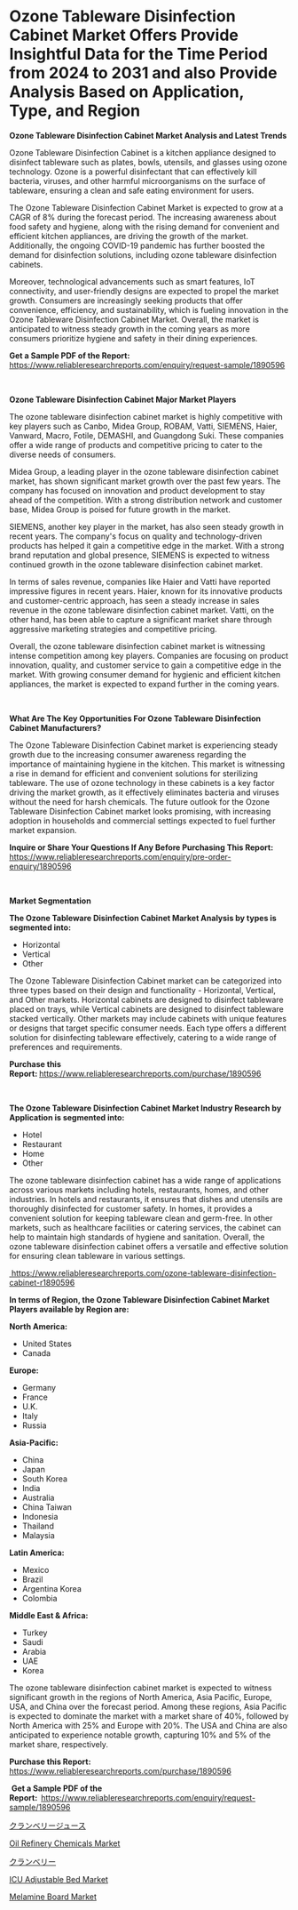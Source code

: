 <p><h1>Ozone Tableware Disinfection Cabinet Market Offers Provide Insightful Data for the Time Period from 2024 to 2031 and also Provide Analysis Based on Application, Type, and Region</h1></p><p><strong>Ozone Tableware Disinfection Cabinet Market Analysis and Latest Trends</strong></p>
<p><p>Ozone Tableware Disinfection Cabinet is a kitchen appliance designed to disinfect tableware such as plates, bowls, utensils, and glasses using ozone technology. Ozone is a powerful disinfectant that can effectively kill bacteria, viruses, and other harmful microorganisms on the surface of tableware, ensuring a clean and safe eating environment for users.</p><p>The Ozone Tableware Disinfection Cabinet Market is expected to grow at a CAGR of 8% during the forecast period. The increasing awareness about food safety and hygiene, along with the rising demand for convenient and efficient kitchen appliances, are driving the growth of the market. Additionally, the ongoing COVID-19 pandemic has further boosted the demand for disinfection solutions, including ozone tableware disinfection cabinets.</p><p>Moreover, technological advancements such as smart features, IoT connectivity, and user-friendly designs are expected to propel the market growth. Consumers are increasingly seeking products that offer convenience, efficiency, and sustainability, which is fueling innovation in the Ozone Tableware Disinfection Cabinet Market. Overall, the market is anticipated to witness steady growth in the coming years as more consumers prioritize hygiene and safety in their dining experiences.</p></p>
<p><strong>Get a Sample PDF of the Report:&nbsp;</strong> <a href="https://www.reliableresearchreports.com/enquiry/request-sample/1890596">https://www.reliableresearchreports.com/enquiry/request-sample/1890596</a></p>
<p>&nbsp;</p>
<p><strong>Ozone Tableware Disinfection Cabinet Major Market Players</strong></p>
<p><p>The ozone tableware disinfection cabinet market is highly competitive with key players such as Canbo, Midea Group, ROBAM, Vatti, SIEMENS, Haier, Vanward, Macro, Fotile, DEMASHI, and Guangdong Suki. These companies offer a wide range of products and competitive pricing to cater to the diverse needs of consumers.</p><p>Midea Group, a leading player in the ozone tableware disinfection cabinet market, has shown significant market growth over the past few years. The company has focused on innovation and product development to stay ahead of the competition. With a strong distribution network and customer base, Midea Group is poised for future growth in the market.</p><p>SIEMENS, another key player in the market, has also seen steady growth in recent years. The company's focus on quality and technology-driven products has helped it gain a competitive edge in the market. With a strong brand reputation and global presence, SIEMENS is expected to witness continued growth in the ozone tableware disinfection cabinet market.</p><p>In terms of sales revenue, companies like Haier and Vatti have reported impressive figures in recent years. Haier, known for its innovative products and customer-centric approach, has seen a steady increase in sales revenue in the ozone tableware disinfection cabinet market. Vatti, on the other hand, has been able to capture a significant market share through aggressive marketing strategies and competitive pricing.</p><p>Overall, the ozone tableware disinfection cabinet market is witnessing intense competition among key players. Companies are focusing on product innovation, quality, and customer service to gain a competitive edge in the market. With growing consumer demand for hygienic and efficient kitchen appliances, the market is expected to expand further in the coming years.</p></p>
<p>&nbsp;</p>
<p><strong>What Are The Key Opportunities For Ozone Tableware Disinfection Cabinet Manufacturers?</strong></p>
<p><p>The Ozone Tableware Disinfection Cabinet market is experiencing steady growth due to the increasing consumer awareness regarding the importance of maintaining hygiene in the kitchen. This market is witnessing a rise in demand for efficient and convenient solutions for sterilizing tableware. The use of ozone technology in these cabinets is a key factor driving the market growth, as it effectively eliminates bacteria and viruses without the need for harsh chemicals. The future outlook for the Ozone Tableware Disinfection Cabinet market looks promising, with increasing adoption in households and commercial settings expected to fuel further market expansion.</p></p>
<p><strong>Inquire or Share Your Questions If Any Before Purchasing This Report:</strong> <a href="https://www.reliableresearchreports.com/enquiry/pre-order-enquiry/1890596">https://www.reliableresearchreports.com/enquiry/pre-order-enquiry/1890596</a></p>
<p>&nbsp;</p>
<p><strong>Market Segmentation</strong></p>
<p><strong>The Ozone Tableware Disinfection Cabinet Market Analysis by types is segmented into:</strong></p>
<p><ul><li>Horizontal</li><li>Vertical</li><li>Other</li></ul></p>
<p><p>The Ozone Tableware Disinfection Cabinet market can be categorized into three types based on their design and functionality - Horizontal, Vertical, and Other markets. Horizontal cabinets are designed to disinfect tableware placed on trays, while Vertical cabinets are designed to disinfect tableware stacked vertically. Other markets may include cabinets with unique features or designs that target specific consumer needs. Each type offers a different solution for disinfecting tableware effectively, catering to a wide range of preferences and requirements.</p></p>
<p><strong>Purchase this Report:&nbsp;</strong><a href="https://www.reliableresearchreports.com/purchase/1890596">https://www.reliableresearchreports.com/purchase/1890596</a></p>
<p>&nbsp;</p>
<p><strong>The Ozone Tableware Disinfection Cabinet Market Industry Research by Application is segmented into:</strong></p>
<p><ul><li>Hotel</li><li>Restaurant</li><li>Home</li><li>Other</li></ul></p>
<p><p>The ozone tableware disinfection cabinet has a wide range of applications across various markets including hotels, restaurants, homes, and other industries. In hotels and restaurants, it ensures that dishes and utensils are thoroughly disinfected for customer safety. In homes, it provides a convenient solution for keeping tableware clean and germ-free. In other markets, such as healthcare facilities or catering services, the cabinet can help to maintain high standards of hygiene and sanitation. Overall, the ozone tableware disinfection cabinet offers a versatile and effective solution for ensuring clean tableware in various settings.</p></p>
<p><a href="https://www.reliableresearchreports.com/ozone-tableware-disinfection-cabinet-r1890596">&nbsp;https://www.reliableresearchreports.com/ozone-tableware-disinfection-cabinet-r1890596</a></p>
<p><strong>In terms of Region, the Ozone Tableware Disinfection Cabinet Market Players available by Region are:</strong></p>
<p>
    <p> <strong> North America: </strong>
        <ul>
            <li>United States</li>
            <li>Canada</li>
        </ul>
        </p> 
    <p> <strong> Europe: </strong>
        <ul>
            <li>Germany</li>
            <li>France</li>
            <li>U.K.</li>
            <li>Italy</li>
            <li>Russia</li>
        </ul>
        </p> 
    <p> <strong> Asia-Pacific: </strong>
        <ul>
            <li>China</li>
            <li>Japan</li>
            <li>South Korea</li>
            <li>India</li>
            <li>Australia</li>
            <li>China Taiwan</li>
            <li>Indonesia</li>
            <li>Thailand</li>
            <li>Malaysia</li>
        </ul>
        </p> 
    <p> <strong> Latin America: </strong>
        <ul>
            <li>Mexico</li>
            <li>Brazil</li>
            <li>Argentina Korea</li>
            <li>Colombia</li>
        </ul>
        </p> 
    <p> <strong> Middle East & Africa: </strong>
        <ul>
            <li>Turkey</li>
            <li>Saudi</li>
            <li>Arabia</li>
            <li>UAE</li>
            <li>Korea</li>
        </ul>
    </p>
    </p>
<p><p>The ozone tableware disinfection cabinet market is expected to witness significant growth in the regions of North America, Asia Pacific, Europe, USA, and China over the forecast period. Among these regions, Asia Pacific is expected to dominate the market with a market share of 40%, followed by North America with 25% and Europe with 20%. The USA and China are also anticipated to experience notable growth, capturing 10% and 5% of the market share, respectively.</p></p>
<p><strong>Purchase this Report: </strong><a href="https://www.reliableresearchreports.com/purchase/1890596">https://www.reliableresearchreports.com/purchase/1890596</a></p>
<p>&nbsp;<strong>Get a Sample PDF of the Report:&nbsp;&nbsp;</strong><a href="https://www.reliableresearchreports.com/enquiry/request-sample/1890596">https://www.reliableresearchreports.com/enquiry/request-sample/1890596</a></p>
<p><strong></strong></p>
<p><p><a href="https://github.com/SantosDicki04/Market-Research-Report-List-1/blob/main/278026944715.md">クランベリージュース</a></p><p><a href="https://issuu.com/reportprime-2/docs/oil-refinery-chemicals-market-size-2030.pptx">Oil Refinery Chemicals Market</a></p><p><a href="https://github.com/moulafa/Market-Research-Report-List-1/blob/main/570290344714.md">クランベリー</a></p><p><a href="https://github.com/jaidynmorantestelletmjzya/Market-Research-Report-List-2/blob/main/icu-adjustable-bed-market.md">ICU Adjustable Bed Market</a></p><p><a href="https://issuu.com/reportprime-2/docs/melamine-board-market-size-2030.pptx">Melamine Board Market</a></p></p>